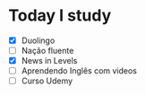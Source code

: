 # Today I study 


- [x] Duolingo
- [ ] Nação fluente
- [x] News in Levels
- [ ] Aprendendo Inglês com videos
- [ ] Curso Udemy
